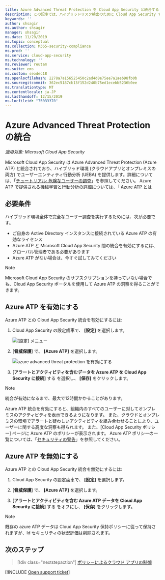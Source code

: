 ```yaml
---
title: Azure Advanced Threat Protection を Cloud App Security と統合する
description: この記事では、ハイブリッドリスク検出のために Cloud App Security で Azure Advanced Threat Protection インサイトを活用する方法について説明します。
keywords: ''
author: shsagir
ms.author: shsagir
manager: shsagir
ms.date: 11/20/2019
ms.topic: conceptual
ms.collection: M365-security-compliance
ms.prod: ''
ms.service: cloud-app-security
ms.technology: ''
ms.reviewer: reutam
ms.suite: ems
ms.custom: seodec18
ms.openlocfilehash: 2278a7a156525450c2ad4d8e75ee7a1aeb98fb0b
ms.sourcegitcommit: 362ec5187cb13f152d240b75ed1ecebb5236b0ee
ms.translationtype: MT
ms.contentlocale: ja-JP
ms.lasthandoff: 12/15/2019
ms.locfileid: "75033370"
---
```

# <a name="azure-advanced-threat-protection-integration"></a>Azure Advanced Threat Protection の統合

*適用対象: Microsoft Cloud App Security*

Microsoft Cloud App Security は Azure Advanced Threat Protection (Azure ATP) と統合されており、ハイブリッド環境 (クラウドアプリとオンプレミスの両方) でユーザーエンティティ行動分析 (UEBA) を提供します。詳細については、「[チュートリアル: 危険なユーザーの調査](tutorial-ueba.md)」を参照してください。 Azure ATP で提供される機械学習と行動分析の詳細については、「 [Azure ATP とは](https://docs.microsoft.com/azure-advanced-threat-protection/what-is-atp)

## <a name="prerequisites"></a>必要条件

ハイブリッド環境全体で完全なユーザー調査を実行するためには、次が必要です。

- ご自身の Active Directory インスタンスに接続されている Azure ATP の有効なライセンス
- Azure ATP と Microsoft Cloud App Security 間の統合を有効にするには、グローバル管理者である必要があります
- Azure ATP がない場合は、今すぐ試してみてください

>[!NOTE]
>Microsoft Cloud App Security のサブスクリプションを持っていない場合でも、Cloud App Security ポータルを使用して Azure ATP の洞察を得ることができます。

## <a name="enable-azure-atp"></a>Azure ATP を有効にする

Azure ATP との Cloud App Security 統合を有効にするには:

1. Cloud App Security の設定歯車で、 **[設定]** を選択します。

   ![[設定] メニュー](media/azip-system-settings.png)

1. **[脅威保護]** で、 **[Azure ATP]** を選択します。

    ![azure advanced threat protection を有効にする](media/aatp-integration.png)

1. **[アラートとアクティビティを含むデータを Azure ATP を Cloud App Security に接続]** する を選択し、 **[保存]** をクリックします。

> [!NOTE]
> 統合が有効になるまで、最大で12時間かかることがあります。

Azure ATP 統合を有効にすると、組織内のすべてのユーザーに対してオンプレミスのアクティビティを表示できるようになります。 また、クラウドとオンプレミスの環境でアラートと疑わしいアクティビティを組み合わせることにより、ユーザーに関する高度な洞察も得られます。 また、[Cloud App Security ポリシー] ページに Azure ATP のポリシーが表示されます。 Azure ATP ポリシーの一覧については、「[セキュリティの警告](https://docs.microsoft.com/azure-advanced-threat-protection/suspicious-activity-guide)」を参照してください。

## <a name="disable-azure-atp"></a>Azure ATP を無効にする

Azure ATP との Cloud App Security 統合を無効にするには:

1. Cloud App Security の設定歯車で、 **[設定]** を選択します。

1. **[脅威保護]** で、 **[Azure ATP]** を選択します。

1. **[アラートとアクティビティを含む Azure ATP データを Cloud App Security に接続]** する をオフにし、 **[保存]** をクリックします。

> [!NOTE]
> 既存の azure ATP データは Cloud App Security 保持ポリシーに従って保持されますが、Id セキュリティの状況評価は削除されます。

## <a name="next-steps"></a>次のステップ

> [!div class="nextstepaction"]
> [ポリシーによるクラウド アプリの制御](control-cloud-apps-with-policies.md)

[!INCLUDE [Open support ticket](includes/support.md)]
